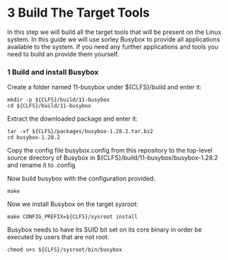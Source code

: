 # 3 Build The Target Tools

In this step we will build all the target tools that will be present on the Linux system.
In this guide we will use sorley Busybox to provide all applications available to the system.
If you need any further applications and tools you need to build an provide them yourself.

### 1 Build and install Busybox

Create a folder named 11-busybox under ${CLFS}/build and enter it:
```
mkdir -p ${CLFS}/build/11-busybox
cd ${CLFS}/build/11-busybox
```

Extract the downloaded package and enter it:
```
tar -xf ${CLFS}/packages/busybox-1.28.2.tar.bz2
cd busybox-1.28.2
```

Copy the config file busybox.config from this repository to the top-level source directory of Busybox in ${CLFS}/build/11-busybox/busybox-1.28.2 and rename it to .config

Now build busybox with the configuration provided:
```
make
```

Now we install Busybox on the target sysroot:
```
make CONFIG_PREFIX=${CLFS}/sysroot install
```

Busybox needs to have its SUID bit set on its core binary in order be executed by users that are not root.
```
chmod u+s ${CLFS}/sysroot/bin/busybox